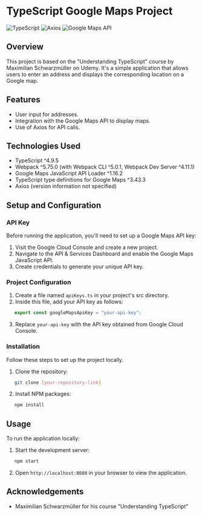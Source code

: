 # TypeScript Google Maps Project

![TypeScript](https://img.shields.io/badge/TypeScript-3178C6.svg?&logo=typescript&logoColor=white) ![Axios](https://img.shields.io/badge/Axios-5A29E4.svg?style=flat&logo=axios&logoColor=white) ![Google Maps API](https://img.shields.io/badge/Google_Maps_API-4285F4?style=flat&logo=google-maps&logoColor=white)

## Overview
This project is based on the "Understanding TypeScript" course by Maximilian Schwarzmüller on Udemy. It's a simple application that allows users to enter an address and displays the corresponding location on a Google map.

## Features
- User input for addresses.
- Integration with the Google Maps API to display maps.
- Use of Axios for API calls.

## Technologies Used
- TypeScript ^4.9.5
- Webpack ^5.75.0 (with Webpack CLI ^5.0.1, Webpack Dev Server ^4.11.1)
- Google Maps JavaScript API Loader ^1.16.2
- TypeScript type definitions for Google Maps ^3.43.3
- Axios (version information not specified)

## Setup and Configuration

### API Key
Before running the application, you'll need to set up a Google Maps API key:

1. Visit the Google Cloud Console and create a new project.
2. Navigate to the API & Services Dashboard and enable the Google Maps JavaScript API.
3. Create credentials to generate your unique API key.

### Project Configuration
1. Create a file named `apiKeys.ts` in your project's src directory.
2. Inside this file, add your API key as follows:
```js
   export const googleMapsApiKey = "your-api-key";
```
3. Replace `your-api-key` with the API key obtained from Google Cloud Console.

### Installation
Follow these steps to set up the project locally.

1. Clone the repository:
```sh
   git clone [your-repository-link]
```

2. Install NPM packages:
```sh
   npm install
```

## Usage
To run the application locally:

1. Start the development server:
```sh
   npm start
```

2. Open `http://localhost:8080` in your browser to view the application.

## Acknowledgements
- Maximilian Schwarzmüller for his course "Understanding TypeScript"
